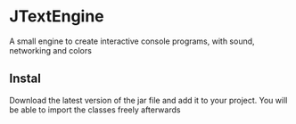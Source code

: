 
# JTextEngine

A small engine to create interactive console programs, with sound, networking and colors


## Instal

Download the latest version of the jar file and add it to your project. You will be able to import the classes freely afterwards